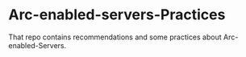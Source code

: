 # Arc-enabled-servers-Practices

That repo contains recommendations and some practices about Arc-enabled-Servers. 
